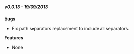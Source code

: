 ##### v0.0.13 - 19/09/2013

**Bugs**
- Fix path separators replacement to include all separators.

**Features**
- None
